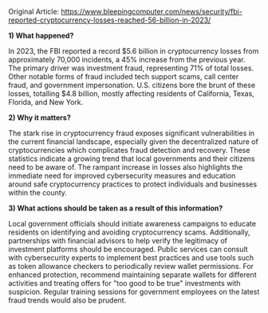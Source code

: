 Original Article: https://www.bleepingcomputer.com/news/security/fbi-reported-cryptocurrency-losses-reached-56-billion-in-2023/

**1) What happened?**

In 2023, the FBI reported a record $5.6 billion in cryptocurrency losses from approximately 70,000 incidents, a 45% increase from the previous year. The primary driver was investment fraud, representing 71% of total losses. Other notable forms of fraud included tech support scams, call center fraud, and government impersonation. U.S. citizens bore the brunt of these losses, totalling $4.8 billion, mostly affecting residents of California, Texas, Florida, and New York.

**2) Why it matters?**

The stark rise in cryptocurrency fraud exposes significant vulnerabilities in the current financial landscape, especially given the decentralized nature of cryptocurrencies which complicates fraud detection and recovery. These statistics indicate a growing trend that local governments and their citizens need to be aware of. The rampant increase in losses also highlights the immediate need for improved cybersecurity measures and education around safe cryptocurrency practices to protect individuals and businesses within the county.

**3) What actions should be taken as a result of this information?**

Local government officials should initiate awareness campaigns to educate residents on identifying and avoiding cryptocurrency scams. Additionally, partnerships with financial advisors to help verify the legitimacy of investment platforms should be encouraged. Public services can consult with cybersecurity experts to implement best practices and use tools such as token allowance checkers to periodically review wallet permissions. For enhanced protection, recommend maintaining separate wallets for different activities and treating offers for "too good to be true" investments with suspicion. Regular training sessions for government employees on the latest fraud trends would also be prudent.